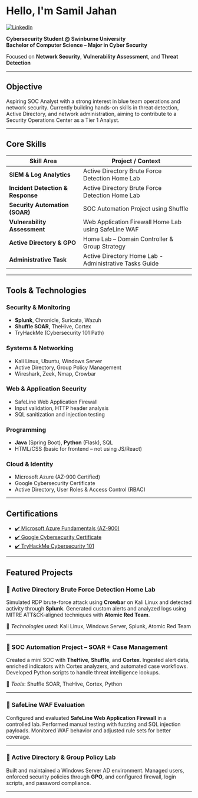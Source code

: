 # Hello, I'm Samil Jahan
[![LinkedIn](https://img.shields.io/badge/LinkedIn-blue?logo=linkedin&style=flat-square)](https://www.linkedin.com/in/samil-jahan-968458244/)

**Cybersecurity Student @ Swinburne University**  
__Bachelor of Computer Science – Major in Cyber Security__

Focused on **Network Security**, **Vulnerability Assessment**, and **Threat Detection**

---

##  Objective

Aspiring SOC Analyst with a strong interest in blue team operations and network security. Currently building hands-on skills in threat detection, Active Directory, and network administration, aiming to contribute to a Security Operations Center as a Tier 1 Analyst.

---

##  Core Skills

| Skill Area | Project / Context |
|------------|-------------------|
| **SIEM & Log Analytics** | Active Directory Brute Force Detection Home Lab |
| **Incident Detection & Response** | Active Directory Brute Force Detection Home Lab |
| **Security Automation (SOAR)** | SOC Automation Project using Shuffle |
| **Vulnerability Assessment** | Web Application Firewall Home Lab using SafeLine WAF |
| **Active Directory & GPO** | Home Lab – Domain Controller & Group Strategy |
| **Administrative Task** | Active Directory Home Lab - Administrative Tasks Guide |

---

##  Tools & Technologies

###  Security & Monitoring
- **Splunk**, Chronicle, Suricata, Wazuh  
- **Shuffle SOAR**, TheHive, Cortex  
- TryHackMe (Cybersecurity 101 Path)

###  Systems & Networking
- Kali Linux, Ubuntu, Windows Server  
- Active Directory, Group Policy Management  
- Wireshark, Zeek, Nmap, Crowbar

###  Web & Application Security
- SafeLine Web Application Firewall  
- Input validation, HTTP header analysis  
- SQL sanitization and injection testing

###  Programming
- **Java** (Spring Boot), **Python** (Flask), SQL  
- HTML/CSS (basic for frontend – not using JS/React)

###  Cloud & Identity
- Microsoft Azure (AZ-900 Certified)  
- Google Cybersecurity Certificate  
- Active Directory, User Roles & Access Control (RBAC)

---

##  Certifications

- [✔️ Microsoft Azure Fundamentals (AZ-900)](https://learn.microsoft.com/en-us/certifications/exams/az-900/)
- [✔️ Google Cybersecurity Certificate](https://grow.google/certificates/cybersecurity/)
- [✔️ TryHackMe Cybersecurity 101](https://tryhackme.com/)

---

##  Featured Projects

### 🔹  Active Directory Brute Force Detection Home Lab

Simulated RDP brute-force attack using **Crowbar** on Kali Linux and detected activity through **Splunk**. Generated custom alerts and analyzed logs using MITRE ATT&CK-aligned techniques with **Atomic Red Team**.

🔗 _Technologies used_: Kali Linux, Windows Server, Splunk, Atomic Red Team

---

### 🔹 SOC Automation Project – SOAR + Case Management

Created a mini SOC with **TheHive**, **Shuffle**, and **Cortex**. Ingested alert data, enriched indicators with Cortex analyzers, and automated case workflows. Developed Python scripts to handle threat intelligence lookups.

🔗 _Tools_: Shuffle SOAR, TheHive, Cortex, Python

---

### 🔹 SafeLine WAF Evaluation

Configured and evaluated **SafeLine Web Application Firewall** in a controlled lab. Performed manual testing with fuzzing and SQL injection payloads. Monitored WAF behavior and adjusted rule sets for better coverage.

---

### 🔹 Active Directory & Group Policy Lab

Built and maintained a Windows Server AD environment. Managed users, enforced security policies through **GPO**, and configured firewall, login scripts, and password compliance.

---
